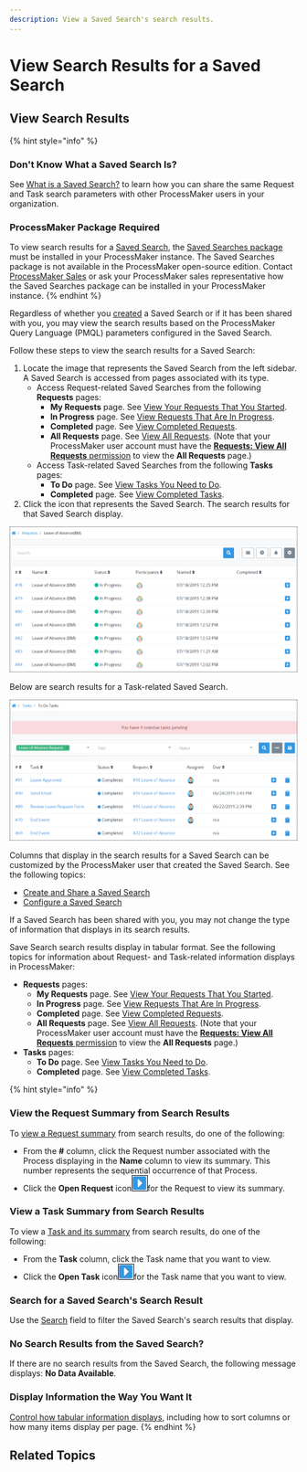 ```yaml
---
description: View a Saved Search's search results.
---
```


# View Search Results for a Saved Search

## View Search Results

{% hint style="info" %}
### Don't Know What a Saved Search Is?

See [What is a Saved Search?](../what-is-a-saved-search.md) to learn how you can share the same Request and Task search parameters with other ProcessMaker users in your organization.

### ProcessMaker Package Required

To view search results for a [Saved Search](../what-is-a-saved-search.md), the [Saved Searches package](../../../package-development-distribution/package-a-connector/saved-searches-package.md) must be installed in your ProcessMaker instance. The Saved Searches package is not available in the ProcessMaker open-source edition. Contact [ProcessMaker Sales](mailto:sales@processmaker.com) or ask your ProcessMaker sales representative how the Saved Searches package can be installed in your ProcessMaker instance.
{% endhint %}

Regardless of whether you [created](../create-and-share-a-saved-search.md) a Saved Search or if it has been shared with you, you may view the search results based on the ProcessMaker Query Language \(PMQL\) parameters configured in the Saved Search.

Follow these steps to view the search results for a Saved Search:

1. Locate the image that represents the Saved Search from the left sidebar. A Saved Search is accessed from pages associated with its type.
   * Access Request-related Saved Searches from the following **Requests** pages:
     * **My Requests** page. See [View Your Requests That You Started](../../requests/view-started-requests.md#view-your-requests).
     * **In Progress** page. See [View Requests That Are In Progress](../../requests/view-in-progress-requests.md#view-in-progress-requests-in-which-you-are-participating).
     * **Completed** page. See [View Completed Requests](../../requests/view-completed-requests.md#view-completed-requests-in-which-you-participated).
     * **All Requests** page. See [View All Requests](../../requests/view-all-requests.md#view-all-requests-in-your-organization). \(Note that your ProcessMaker user account must have the [**Requests: View All Requests** permission](../../../processmaker-administration/permission-descriptions-for-users-and-groups.md#requests) to view the **All Requests** page.\)
   * Access Task-related Saved Searches from the following **Tasks** pages:
     * **To Do** page. See [View Tasks You Need to Do](../../task-management/view-tasks-you-need-to-do.md).
     * **Completed** page. See [View Completed Tasks](../../task-management/view-completed-tasks.md).
2. Click the icon that represents the Saved Search. The search results for that Saved Search display.

![Search results for a Request-related Saved Search](../../../.gitbook/assets/saved-search-request-results-package.png)

Below are search results for a Task-related Saved Search.

![Search results for a Task-related Saved Search](../../../.gitbook/assets/saved-search-task-results-package.png)

Columns that display in the search results for a Saved Search can be customized by the ProcessMaker user that created the Saved Search. See the following topics:

* [Create and Share a Saved Search](../create-and-share-a-saved-search.md)
* [Configure a Saved Search](../manage-your-saved-searches/configure-a-saved-search.md)

If a Saved Search has been shared with you, you may not change the type of information that displays in its search results.

Save Search search results display in tabular format. See the following topics for information about  Request- and Task-related information displays in ProcessMaker:

* **Requests** pages:
  * **My Requests** page. See [View Your Requests That You Started](../../requests/view-started-requests.md#view-your-requests).
  * **In Progress** page. See [View Requests That Are In Progress](../../requests/view-in-progress-requests.md#view-in-progress-requests-in-which-you-are-participating).
  * **Completed** page. See [View Completed Requests](../../requests/view-completed-requests.md#view-completed-requests-in-which-you-participated).
  * **All Requests** page. See [View All Requests](../../requests/view-all-requests.md#view-all-requests-in-your-organization). \(Note that your ProcessMaker user account must have the [**Requests: View All Requests** permission](../../../processmaker-administration/permission-descriptions-for-users-and-groups.md#requests) to view the **All Requests** page.\)
* **Tasks** pages:
  * **To Do** page. See [View Tasks You Need to Do](../../task-management/view-tasks-you-need-to-do.md).
  * **Completed** page. See [View Completed Tasks](../../task-management/view-completed-tasks.md).

{% hint style="info" %}
### View the Request Summary from Search Results

To [view a Request summary](../../requests/request-details/) from search results, do one of the following:

* From the **\#** column, click the Request number associated with the Process displaying in the **Name** column to view its summary. This number represents the sequential occurrence of that Process.
* Click the **Open Request** icon![](../../../.gitbook/assets/open-request-icon-requests.png)for the Request to view its summary.

### View a Task Summary from Search Results

To view a [Task and its summary](../../task-management/view-a-task-summary.md#summary-for-an-assigned-task) from search results, do one of the following:

* From the **Task** column, click the Task name that you want to view.
* Click the **Open Task** icon![](../../../.gitbook/assets/open-request-icon-requests.png)for the Task name that you want to view.

### Search for a Saved Search's Search Result

Use the [Search](search-for-a-saved-searchs-search-result.md) field to filter the Saved Search's search results that display.

### No Search Results from the Saved Search?

If there are no search results from the Saved Search, the following message displays: **No Data Available**.

### Display Information the Way You Want It

[Control how tabular information displays](../../control-how-requests-display-in-a-tab.md), including how to sort columns or how many items display per page.
{% endhint %}

## Related Topics



